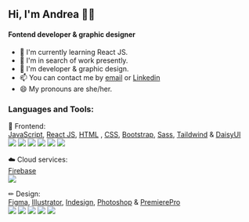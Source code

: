 ## Hi, I'm Andrea 👋🏻
#### Fontend developer & graphic designer


- 🌱 I'm currently learning React JS.
- 🔭 I'm in search of work presently.
- 💬 I'm developer & graphic design.
- 📫 You can contact me by [email](info.drearuiz@gmail.com) or [Linkedin](https://www.linkedin.com/in/andrea-ruiz/)
- 😄 My pronouns are she/her.


### Languages and Tools:
🚀 Frontend:
</br>
[JavaScript](https://developer.mozilla.org/en-US/docs/Web/JavaScript), 
[React JS](https://beta.es.reactjs.org/), 
[HTML](https://www.w3schools.com/html/default.asp) , 
[CSS](https://www.w3schools.com/css/), 
[Bootstrap](https://getbootstrap.com/), 
[Sass](https://sass-lang.com/install), 
[Taildwind](https://tailwindcss.com/) & [DaisyUI](https://daisyui.com/)
</br>
 <img src="https://img.icons8.com/color/50/000000/javascript.png"/> <img src="https://img.icons8.com/color/50/000000/react-native.png"/>
 <img src="https://img.icons8.com/color/50/000000/html-5--v1.png"/> <img src="https://img.icons8.com/color/50/000000/css3.png"/>
 <img src="https://img.icons8.com/color/50/000000/bootstrap.png"/> <img src="https://img.icons8.com/color/50/000000/sass.png"/>
</br>

☁️ Cloud services:
</br>
[Firebase](https://firebase.google.com/)
</br>
    <img src="https://img.icons8.com/color/50/000000/firebase.png"/>
</br>

✏ Design:
</br>
[Figma](https://www.figma.com/),
[Illustrator](https://www.adobe.com/in/products/illustrator.html),
[Indesign](https://www.adobe.com/in/products/indesign.html),
[Photoshop](https://www.adobe.com/products/photoshop.html?promoid=RBS7NL7F&mv=other) &
[PremierePro](https://www.adobe.com/in/products/premiere.html)
</br>
  <img src="https://img.icons8.com/color/50/000000/figma.png"/>
  <img src="https://img.icons8.com/color/50/000000/adobe-illustrator.png"/>
  <img src="https://img.icons8.com/color/50/000000/adobe-indesign.png"/>
  <img src="https://img.icons8.com/color/50/000000/adobe-photoshop.png"/>
  <img src="https://img.icons8.com/color/50/000000/adobe-premiere-pro.png"/>

<!--
**DreaRuiz/drearuiz** is a ✨ _special_ ✨ repository because its `README.md` (this file) appears on your GitHub profile.

